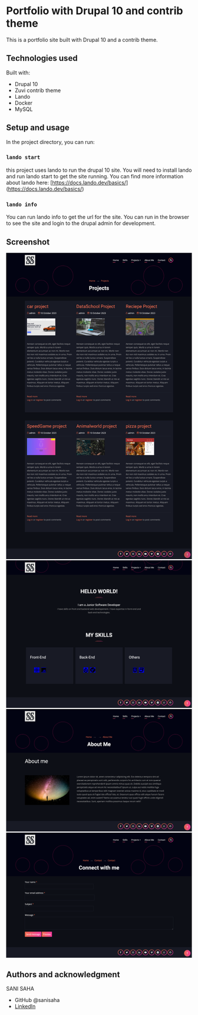 # Portfolio with Drupal 10 and contrib theme

This is a portfolio site built with Drupal 10 and a contrib theme.

## Technologies used

Built with:

- Drupal 10
- Zuvi contrib theme
- Lando
- Docker
- MySQL

## Setup and usage

In the project directory, you can run:

### `lando start`

this project uses lando to run the drupal 10 site. You will need to install lando and run lando start to get the site running. You can find more information about lando here: [https://docs.lando.dev/basics/] (https://docs.lando.dev/basics/)

### `lando info`

You can run lando info to get the url for the site. You can run in the browser to see the site and login to the drupal admin for development.

## Screenshot

<img src="web/assets/screenshots/frontpage.png">
<img src="web/assets/screenshots/projects.png">
<img src="web/assets/screenshots/about.png">
<img src="web/assets/screenshots/contact.png">

## Authors and acknowledgment

SANI SAHA

- GitHub @sanisaha
- [LinkedIn](https://www.linkedin.com/in/sani-saha-28978aa4/)
